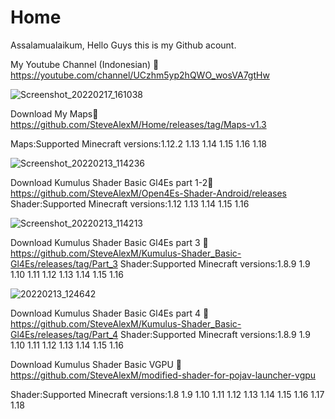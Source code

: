 # Home
Assalamualaikum, Hello Guys this is my Github acount.

My Youtube Channel (Indonesian) 🔽
https://youtube.com/channel/UCzhm5yp2hQWO_wosVA7gtHw

![Screenshot_20220217_161038](https://user-images.githubusercontent.com/83632207/154609464-ef3c7f65-0707-4e98-a564-7ed55d54ce2c.jpg)

Download My Maps🔽
https://github.com/SteveAlexM/Home/releases/tag/Maps-v1.3

Maps:Supported Minecraft versions:1.12.2 1.13 1.14 1.15 1.16 1.18

![Screenshot_20220213_114236](https://user-images.githubusercontent.com/83632207/153739003-1fa57011-b2b8-4c1d-96eb-e09e1f1a6e5a.jpg)

Download Kumulus Shader Basic Gl4Es part 1-2🔽
https://github.com/SteveAlexM/Open4Es-Shader-Android/releases
Shader:Supported Minecraft versions:1.12 1.13 1.14 1.15 1.16

![Screenshot_20220213_114213](https://user-images.githubusercontent.com/83632207/153739048-6a085417-6144-4454-9dc3-4504006f4495.jpg)

Download Kumulus Shader Basic Gl4Es part 3 🔽
https://github.com/SteveAlexM/Kumulus-Shader_Basic-Gl4Es/releases/tag/Part_3
Shader:Supported Minecraft versions:1.8.9 1.9 1.10 1.11 1.12 1.13 1.14 1.15 1.16

![20220213_124642](https://user-images.githubusercontent.com/83632207/153740639-57777713-21ea-4f1c-bbbb-f5e325abcb5b.png)

Download Kumulus Shader Basic Gl4Es part 4 🔽
https://github.com/SteveAlexM/Kumulus-Shader_Basic-Gl4Es/releases/tag/Part_4
Shader:Supported Minecraft versions:1.8.9 1.9 1.10 1.11 1.12 1.13 1.14 1.15 1.16


Download Kumulus Shader Basic VGPU 🔽
https://github.com/SteveAlexM/modified-shader-for-pojav-launcher-vgpu

Shader:Supported Minecraft versions:1.8 1.9 1.10 1.11 1.12 1.13 1.14 1.15 1.16 1.17 1.18

